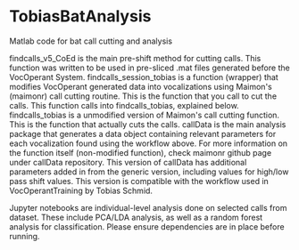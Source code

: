 # TobiasBatAnalysis
Matlab code for bat call cutting and analysis

findcalls_v5_CoEd is the main pre-shift method for cutting calls. This function was written to be used in pre-sliced .mat files generated before the VocOperant System.
findcalls_session_tobias is a function (wrapper) that modifies VocOperant generated data into vocalizations using Maimon's (maimonr) call cutting routine. This is the function that you call to cut the calls. This function calls into findcalls_tobias, explained below.
findcalls_tobias is a unmodified version of Maimon's call cutting function. This is the function that actually cuts the calls.
callData is the main analysis package that generates a data object containing relevant parameters for each vocalization found using the workflow above. For more information on the function itself (non-modified function), check maimonr github page under callData repository. This version of callData has additional parameters added in from the generic version, including values for high/low pass shift values. This version is compatible with the workflow used in VocOperantTraining by Tobias Schmid. 

Jupyter notebooks are individual-level analysis done on selected calls from dataset. These include PCA/LDA analysis, as well as a random forest analysis for classification. Please ensure dependencies are in place before running. 
